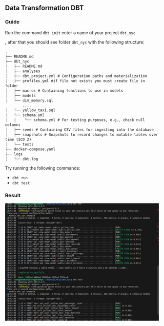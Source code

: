 
## Data Transformation DBT


### Guide
Run the command ```dbt init``` enter a name of your project `dbt_nyc` 


, after that you should see folder `dbt_nyc` with the following structure:

```shell
.
├── README.md
├── dbt_nyc
│   ├── README.md
│   ├── analyses
│   ├── dbt_project.yml # Configuration paths and materialization
│   ├── profiles.yml #if file not exists you must create file in folder
│   ├── macros # Containing functions to use in models
│   ├── models
│   └── dim_memory.sql
        ....
│   └── yellow_taxi.sql
│   └── schema.yml
│   │    └── schema.yml # For testing purposes, e.g., check null columns 
│   ├── seeds # Containing CSV files for ingesting into the database
│   ├── snapshots # Snapshots to record changes to mutable tables over time (SCD 2)
│   └── tests
├── docker-compose.yaml
├── logs
│   └── dbt.log
``` 
Try running the following commands:
- ```dbt run``` 
- ```dbt test``` 
### Result
  ![](../imgs/dbt.png)
